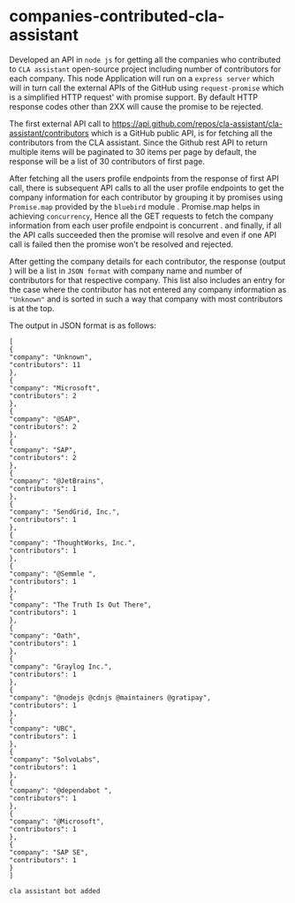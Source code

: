 # companies-contributed-cla-assistant

Developed an API in `node js`  for getting  all the companies who contributed to `CLA assistant` open-source project including  number of contributors for each company. This node Application will run on a `express server` which will in turn call the external APIs of the GitHub using `request-promise` which is a simplified HTTP request' with promise support.  By default HTTP response codes other than 2XX will cause the promise to be rejected.  

The first external API call to https://api.github.com/repos/cla-assistant/cla-assistant/contributors which is a GitHub public API,  is for  fetching  all the contributors from  the CLA assistant. Since the Github rest API to return multiple items will be paginated to 30 items per page  by default, the response will be a list of 30 contributors of first page.

After fetching  all the users profile  endpoints from the response of  first API call,   there is  subsequent API calls to all the user profile endpoints  to get   the company information  for each contributor by grouping it by  promises using `Promise.map`  provided by the `bluebird` module .  Promise.map helps in achieving `concurrency`, Hence all the  GET requests  to fetch  the company information  from  each user profile endpoint is concurrent . and finally, if all the API calls succeeded then the promise will resolve and even if one API  call is failed then the promise won't be resolved and rejected. 

After getting the company details for each contributor, the response (output ) will be a list in `JSON format`  with company name and number of contributors for that respective company. This list also includes an entry for the case where the contributor has not entered any company information as `"Unknown"` and is sorted in such a way that company with most contributors is at the top.  

The output in JSON format is as follows: 

```
[
{
"company": "Unknown",
"contributors": 11
},
{
"company": "Microsoft",
"contributors": 2
},
{
"company": "@SAP",
"contributors": 2
},
{
"company": "SAP",
"contributors": 2
},
{
"company": "@JetBrains",
"contributors": 1
},
{
"company": "SendGrid, Inc.",
"contributors": 1
},
{
"company": "ThoughtWorks, Inc.",
"contributors": 1
},
{
"company": "@Semmle ",
"contributors": 1
},
{
"company": "The Truth Is Out There",
"contributors": 1
},
{
"company": "Oath",
"contributors": 1
},
{
"company": "Graylog Inc.",
"contributors": 1
},
{
"company": "@nodejs @cdnjs @maintainers @gratipay",
"contributors": 1
},
{
"company": "UBC",
"contributors": 1
},
{
"company": "SolvoLabs",
"contributors": 1
},
{
"company": "@dependabot ",
"contributors": 1
},
{
"company": "@Microsoft",
"contributors": 1
},
{
"company": "SAP SE",
"contributors": 1
}
]

cla assistant bot added
```
